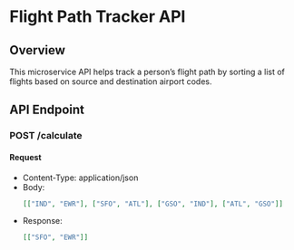 # Flight Path Tracker API

## Overview

This microservice API helps track a person’s flight path by sorting a list of flights based on source and destination airport codes.

## API Endpoint

### POST /calculate

#### Request

- Content-Type: application/json
- Body:
  ```json
  [["IND", "EWR"], ["SFO", "ATL"], ["GSO", "IND"], ["ATL", "GSO"]]
- Response:
    ```json
  [["SFO", "EWR"]]